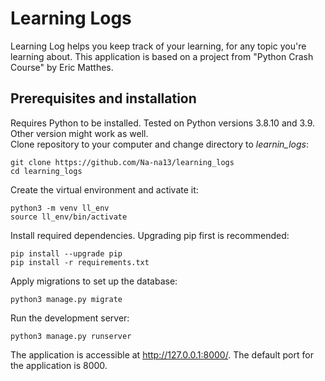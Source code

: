 # Learning Logs
Learning Log helps you keep track of your learning, for any topic you're learning about. This application is based on a project from "Python Crash Course" by Eric Matthes.
## Prerequisites and installation
Requires Python to be installed. Tested on Python versions 3.8.10 and 3.9. Other version might work as well.  
Clone repository to your computer and change directory to *learnin_logs*:  
```
git clone https://github.com/Na-na13/learning_logs  
cd learning_logs
```
Create the virtual environment and activate it:
```
python3 -m venv ll_env
source ll_env/bin/activate
```
Install required dependencies. Upgrading pip first is recommended:  
```
pip install --upgrade pip
pip install -r requirements.txt
```  
Apply migrations to set up the database:  
```
python3 manage.py migrate
```
Run the development server:
```
python3 manage.py runserver
```
The application is accessible at http://127.0.0.1:8000/. The default port for the application is 8000.
